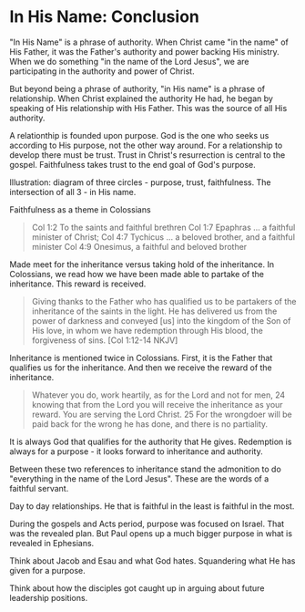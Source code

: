 In His Name: Conclusion
=======================

"In His Name" is a phrase of authority. When Christ came "in the name" of His Father, it was the Father's authority and power backing His ministry. When we do something "in the name of the Lord Jesus", we are participating in the authority and power of Christ.

But beyond being a phrase of authority, "in His name" is a phrase of relationship. When Christ explained the authority He had, he began by speaking of His relationship with His Father. This was the source of all His authority.

A relationthip is founded upon purpose. God is the one who seeks us according to His purpose, not the other way around. For a relationship to develop there must be trust. Trust in Christ's resurrection is central to the gospel. Faithfulness takes trust to the end goal of God's purpose.

Illustration: diagram of three circles - purpose, trust, faithfulness. The intersection of all 3 - in His name.

Faithfulness as a theme in Colossians

> Col 1:2 To the saints and faithful brethren 
> Col 1:7 Epaphras ... a faithful minister of Christ;
> Col 4:7 Tychicus ... a beloved brother, and a faithful minister
> Col 4:9 Onesimus, a faithful and beloved brother

Made meet for the inheritance versus taking hold of the inheritance.
In Colossians, we read how we have been made able to partake of the inheritance. This reward is received.

> Giving thanks to the Father who has qualified us to be partakers of the inheritance of the saints in the light. He has delivered us from the power of darkness and conveyed [us] into the kingdom of the Son of His love, in whom we have redemption through His blood, the forgiveness of sins. [Col 1:12-14 NKJV]

Inheritance is mentioned twice in Colossians. First, it is the Father that qualifies us for the inheritance. And then we receive the reward of the inheritance. 

> Whatever you do, work heartily, as for the Lord and not for men, 24 knowing that from the Lord you will receive the inheritance as your reward. You are serving the Lord Christ. 25 For the wrongdoer will be paid back for the wrong he has done, and there is no partiality.

It is always God that qualifies for the authority that He gives. Redemption is always for a purpose - it looks forward to inheritance and authority. 

Between these two references to inheritance stand the admonition to do "everything in the name of the Lord Jesus". These are the words of a faithful servant.

Day to day relationships. He that is faithful in the least is faithful in the most.

During the gospels and Acts period, purpose was focused on Israel. That was the revealed plan. But Paul opens up a much bigger purpose in what is revealed in Ephesians.



Think about Jacob and Esau and what God hates. Squandering what He has given for a purpose.

Think about how the disciples got caught up in arguing about future leadership positions.

